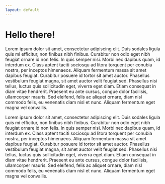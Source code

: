 ```yaml
---
layout: default
---
```


<h1 class="text-primary">Hello there!</h1>
Lorem ipsum dolor sit amet, consectetur adipiscing elit. Duis sodales ligula quis mi efficitur, non finibus nibh finibus. Curabitur non odio eget nibh feugiat ornare id non felis. In quis semper nisi. Morbi nec dapibus quam, id interdum ex. Class aptent taciti sociosqu ad litora torquent per conubia nostra, per inceptos himenaeos. Aliquam fermentum massa sit amet dapibus feugiat. Curabitur posuere id tortor sit amet auctor. Phasellus vestibulum feugiat magna, sit amet auctor velit feugiat sed. Phasellus nisi tellus, luctus quis sollicitudin eget, viverra eget diam. Etiam consequat in diam vitae hendrerit. Praesent eu ante cursus, congue dolor facilisis, ullamcorper mauris. Sed eleifend, felis ac aliquet ornare, diam nisl commodo felis, eu venenatis diam nisl et nunc. Aliquam fermentum eget magna vel convallis.

Lorem ipsum dolor sit amet, consectetur adipiscing elit. Duis sodales ligula quis mi efficitur, non finibus nibh finibus. Curabitur non odio eget nibh feugiat ornare id non felis. In quis semper nisi. Morbi nec dapibus quam, id interdum ex. Class aptent taciti sociosqu ad litora torquent per conubia nostra, per inceptos himenaeos. Aliquam fermentum massa sit amet dapibus feugiat. Curabitur posuere id tortor sit amet auctor. Phasellus vestibulum feugiat magna, sit amet auctor velit feugiat sed. Phasellus nisi tellus, luctus quis sollicitudin eget, viverra eget diam. Etiam consequat in diam vitae hendrerit. Praesent eu ante cursus, congue dolor facilisis, ullamcorper mauris. Sed eleifend, felis ac aliquet ornare, diam nisl commodo felis, eu venenatis diam nisl et nunc. Aliquam fermentum eget magna vel convallis.
<i class="fas fa-thumbs-up fa-2x"></i>
<i class="fab fa-creative-commons fa-2x"></i>
